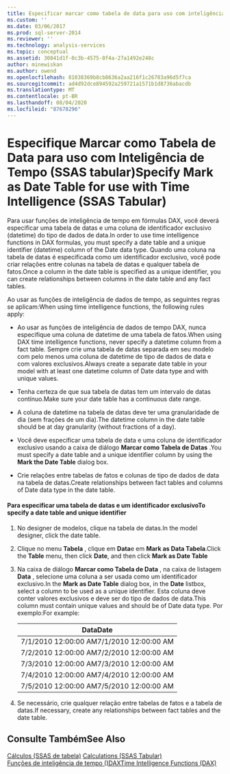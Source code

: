 ```yaml
---
title: Especificar marcar como tabela de data para uso com inteligência de tempo (SSAS tabular) | Microsoft Docs
ms.custom: ''
ms.date: 03/06/2017
ms.prod: sql-server-2014
ms.reviewer: ''
ms.technology: analysis-services
ms.topic: conceptual
ms.assetid: 30841d1f-0c3b-4575-8f4a-27a1492e248c
author: minewiskan
ms.author: owend
ms.openlocfilehash: 81038369b8cb8636a2aa216f1c26783a96d5f7ca
ms.sourcegitcommit: ad4d92dce894592a259721a1571b1d8736abacdb
ms.translationtype: MT
ms.contentlocale: pt-BR
ms.lasthandoff: 08/04/2020
ms.locfileid: "87678296"
---
```

# <a name="specify-mark-as-date-table-for-use-with-time-intelligence-ssas-tabular"></a><span data-ttu-id="190ce-102">Especifique Marcar como Tabela de Data para uso com Inteligência de Tempo (SSAS tabular)</span><span class="sxs-lookup"><span data-stu-id="190ce-102">Specify Mark as Date Table for use with Time Intelligence (SSAS Tabular)</span></span>
  <span data-ttu-id="190ce-103">Para usar funções de inteligência de tempo em fórmulas DAX, você deverá especificar uma tabela de datas e uma coluna de identificador exclusivo (datetime) do tipo de dados de data.</span><span class="sxs-lookup"><span data-stu-id="190ce-103">In order to use time intelligence functions in DAX formulas, you must specify a date table and a unique identifier (datetime) column of the Date data type.</span></span> <span data-ttu-id="190ce-104">Quando uma coluna na tabela de datas é especificada como um identificador exclusivo, você pode criar relações entre colunas na tabela de datas e qualquer tabela de fatos.</span><span class="sxs-lookup"><span data-stu-id="190ce-104">Once a column in the date table is specified as a unique identifier, you can create relationships between columns in the date table and any fact tables.</span></span>  
  
 <span data-ttu-id="190ce-105">Ao usar as funções de inteligência de dados de tempo, as seguintes regras se aplicam:</span><span class="sxs-lookup"><span data-stu-id="190ce-105">When using time intelligence functions, the following rules apply:</span></span>  
  
-   <span data-ttu-id="190ce-106">Ao usar as funções de inteligência de dados de tempo DAX, nunca especifique uma coluna de datetime de uma tabela de fatos.</span><span class="sxs-lookup"><span data-stu-id="190ce-106">When using DAX time intelligence functions, never specify a datetime column from a fact table.</span></span> <span data-ttu-id="190ce-107">Sempre crie uma tabela de datas separada em seu modelo com pelo menos uma coluna de datetime de tipo de dados de data e com valores exclusivos.</span><span class="sxs-lookup"><span data-stu-id="190ce-107">Always create a separate date table in your model with at least one datetime column of Date data type and with unique values.</span></span>  
  
-   <span data-ttu-id="190ce-108">Tenha certeza de que sua tabela de datas tem um intervalo de datas contínuo.</span><span class="sxs-lookup"><span data-stu-id="190ce-108">Make sure your date table has a continuous date range.</span></span>  
  
-   <span data-ttu-id="190ce-109">A coluna de datetime na tabela de datas deve ter uma granularidade de dia (sem frações de um dia).</span><span class="sxs-lookup"><span data-stu-id="190ce-109">The datetime column in the date table should be at day granularity (without fractions of a day).</span></span>  
  
-   <span data-ttu-id="190ce-110">Você deve especificar uma tabela de data e uma coluna de identificador exclusivo usando a caixa de diálogo **Marcar como Tabela de Datas** .</span><span class="sxs-lookup"><span data-stu-id="190ce-110">You must specify a date table and a unique identifier column by using the **Mark the Date Table** dialog box.</span></span>  
  
-   <span data-ttu-id="190ce-111">Crie relações entre tabelas de fatos e colunas de tipo de dados de data na tabela de datas.</span><span class="sxs-lookup"><span data-stu-id="190ce-111">Create relationships between fact tables and columns of Date data type in the date table.</span></span>  
  
#### <a name="to-specify-a-date-table-and-unique-identifier"></a><span data-ttu-id="190ce-112">Para especificar uma tabela de datas e um identificador exclusivo</span><span class="sxs-lookup"><span data-stu-id="190ce-112">To specify a date table and unique identifier</span></span>  
  
1.  <span data-ttu-id="190ce-113">No designer de modelos, clique na tabela de datas.</span><span class="sxs-lookup"><span data-stu-id="190ce-113">In the model designer, click the date table.</span></span>  
  
2.  <span data-ttu-id="190ce-114">Clique no menu **Tabela** , clique em **Data**e em **Mark as Data Tabela**.</span><span class="sxs-lookup"><span data-stu-id="190ce-114">Click the **Table** menu, then click **Date**, and then click **Mark as Date Table**</span></span>  
  
3.  <span data-ttu-id="190ce-115">Na caixa de diálogo **Marcar como Tabela de Data** , na caixa de listagem **Data** , selecione uma coluna a ser usada como um identificador exclusivo.</span><span class="sxs-lookup"><span data-stu-id="190ce-115">In the **Mark as Date Table** dialog box, in the **Date** listbox, select a column to be used as a unique identifier.</span></span> <span data-ttu-id="190ce-116">Esta coluna deve conter valores exclusivos e deve ser do tipo de dados de data.</span><span class="sxs-lookup"><span data-stu-id="190ce-116">This column must contain unique values and should be of Date data type.</span></span> <span data-ttu-id="190ce-117">Por exemplo:</span><span class="sxs-lookup"><span data-stu-id="190ce-117">For example:</span></span>  
  
    |<span data-ttu-id="190ce-118">Data</span><span class="sxs-lookup"><span data-stu-id="190ce-118">Date</span></span>|  
    |----------|  
    |<span data-ttu-id="190ce-119">7/1/2010 12:00:00 AM</span><span class="sxs-lookup"><span data-stu-id="190ce-119">7/1/2010 12:00:00 AM</span></span>|  
    |<span data-ttu-id="190ce-120">7/2/2010 12:00:00 AM</span><span class="sxs-lookup"><span data-stu-id="190ce-120">7/2/2010 12:00:00 AM</span></span>|  
    |<span data-ttu-id="190ce-121">7/3/2010 12:00:00 AM</span><span class="sxs-lookup"><span data-stu-id="190ce-121">7/3/2010 12:00:00 AM</span></span>|  
    |<span data-ttu-id="190ce-122">7/4/2010 12:00:00 AM</span><span class="sxs-lookup"><span data-stu-id="190ce-122">7/4/2010 12:00:00 AM</span></span>|  
    |<span data-ttu-id="190ce-123">7/5/2010 12:00:00 AM</span><span class="sxs-lookup"><span data-stu-id="190ce-123">7/5/2010 12:00:00 AM</span></span>|  
  
4.  <span data-ttu-id="190ce-124">Se necessário, crie qualquer relação entre tabelas de fatos e a tabela de datas.</span><span class="sxs-lookup"><span data-stu-id="190ce-124">If necessary, create any relationships between fact tables and the date table.</span></span>  
  
## <a name="see-also"></a><span data-ttu-id="190ce-125">Consulte Também</span><span class="sxs-lookup"><span data-stu-id="190ce-125">See Also</span></span>  
 <span data-ttu-id="190ce-126">[Cálculos &#40;SSAS de tabela&#41;](calculations-ssas-tabular.md) </span><span class="sxs-lookup"><span data-stu-id="190ce-126">[Calculations &#40;SSAS Tabular&#41;](calculations-ssas-tabular.md) </span></span>  
 [<span data-ttu-id="190ce-127">Funções de inteligência de tempo &#40;&#41;DAX</span><span class="sxs-lookup"><span data-stu-id="190ce-127">Time Intelligence Functions &#40;DAX&#41;</span></span>](/dax/time-intelligence-functions-dax)  
  
  
